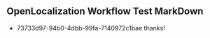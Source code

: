 ## OpenLocalization Workflow Test MarkDown

* 73733d97-94b0-4dbb-99fa-7140972c1bae 
thanks!



<!--HONumber=Feb16_HO3-->
